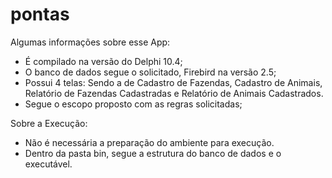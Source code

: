 # pontas

Algumas informações sobre esse App:
- É compilado na versão do Delphi 10.4;
- O banco de dados segue o solicitado, Firebird na versão 2.5;
- Possui 4 telas: Sendo a de Cadastro de Fazendas, Cadastro de Animais, Relatório de Fazendas Cadastradas e Relatório de Animais Cadastrados.
- Segue o escopo proposto com as regras solicitadas;

Sobre a Execução:
- Não é necessária a preparação do ambiente para execução.
- Dentro da pasta bin, segue a estrutura do banco de dados e o executável.


